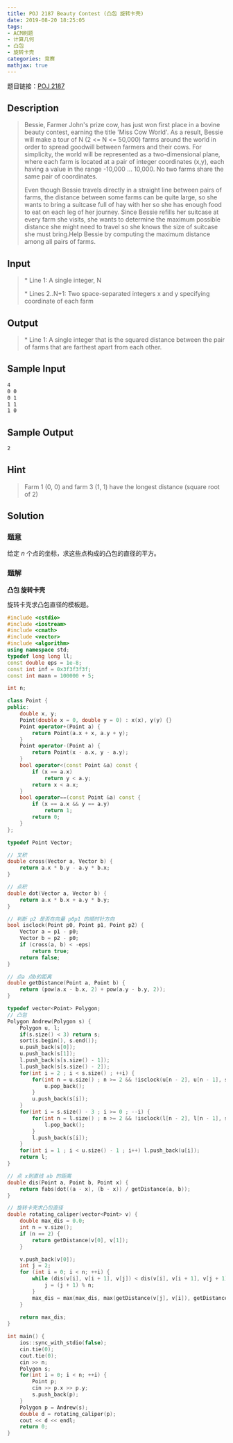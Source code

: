 ```yaml
---
title: POJ 2187 Beauty Contest (凸包 旋转卡壳)
date: 2019-08-20 18:25:05
tags:
- ACM刷题
- 计算几何
- 凸包
- 旋转卡壳
categories: 竞赛
mathjax: true
---
```


题目链接：[POJ 2187](http://poj.org/problem?id=2187)

## Description

> Bessie, Farmer John's prize cow, has just won first place in a bovine beauty contest, earning the title 'Miss Cow World'. As a result, Bessie will make a tour of N (2 <= N <= 50,000) farms around the world in order to spread goodwill between farmers and their cows. For simplicity, the world will be represented as a two-dimensional plane, where each farm is located at a pair of integer coordinates (x,y), each having a value in the range -10,000 ... 10,000. No two farms share the same pair of coordinates. 
> 
> Even though Bessie travels directly in a straight line between pairs of farms, the distance between some farms can be quite large, so she wants to bring a suitcase full of hay with her so she has enough food to eat on each leg of her journey. Since Bessie refills her suitcase at every farm she visits, she wants to determine the maximum possible distance she might need to travel so she knows the size of suitcase she must bring.Help Bessie by computing the maximum distance among all pairs of farms. 

<!--more-->

## Input

> $*$ Line 1: A single integer, N 
> 
> $*$ Lines 2..N+1: Two space-separated integers x and y specifying coordinate of each farm

## Output
> $*$ Line 1: A single integer that is the squared distance between the pair of farms that are farthest apart from each other. 

## Sample Input

```markdown
4
0 0
0 1
1 1
1 0
```

## Sample Output

```markdown
2
```

## Hint
> Farm 1 (0, 0) and farm 3 (1, 1) have the longest distance (square root of 2) 


## Solution

### 题意

给定 $n$ 个点的坐标，求这些点构成的凸包的直径的平方。

### 题解

**凸包 旋转卡壳**

旋转卡壳求凸包直径的模板题。

```cpp
#include <cstdio>
#include <iostream>
#include <cmath>
#include <vector>
#include <algorithm>
using namespace std;
typedef long long ll;
const double eps = 1e-8;
const int inf = 0x3f3f3f3f;
const int maxn = 100000 + 5;

int n;

class Point {
public:
    double x, y;
    Point(double x = 0, double y = 0) : x(x), y(y) {}
    Point operator+(Point a) {
        return Point(a.x + x, a.y + y);
    }
    Point operator-(Point a) {
        return Point(x - a.x, y - a.y);
    }
    bool operator<(const Point &a) const {
        if (x == a.x)
            return y < a.y;
        return x < a.x;
    }
    bool operator==(const Point &a) const {
        if (x == a.x && y == a.y)
            return 1;
        return 0;
    }
};

typedef Point Vector;

// 叉积
double cross(Vector a, Vector b) {
    return a.x * b.y - a.y * b.x;
}

// 点积
double dot(Vector a, Vector b) {
    return a.x * b.x + a.y * b.y;
}

// 判断 p2 是否在向量 p0p1 的顺时针方向
bool isclock(Point p0, Point p1, Point p2) {
    Vector a = p1 - p0;
    Vector b = p2 - p0;
    if (cross(a, b) < -eps)
        return true;
    return false;
}

// 点a 点b的距离
double getDistance(Point a, Point b) {
    return (pow(a.x - b.x, 2) + pow(a.y - b.y, 2));
}

typedef vector<Point> Polygon;
// 凸包
Polygon Andrew(Polygon s) {
    Polygon u, l;
    if(s.size() < 3) return s;
    sort(s.begin(), s.end());
    u.push_back(s[0]);
    u.push_back(s[1]);
    l.push_back(s[s.size() - 1]);
    l.push_back(s[s.size() - 2]);
    for(int i = 2 ; i < s.size() ; ++i) {
        for(int n = u.size() ; n >= 2 && !isclock(u[n - 2], u[n - 1], s[i]); --n) {
            u.pop_back();
        }
        u.push_back(s[i]);
    }
    for(int i = s.size() - 3 ; i >= 0 ; --i) {
        for(int n = l.size() ; n >= 2 && !isclock(l[n - 2], l[n - 1], s[i]); --n) {
            l.pop_back();
        }
        l.push_back(s[i]);
    }
    for(int i = 1 ; i < u.size() - 1 ; i++) l.push_back(u[i]);
    return l;
}

// 点 x到直线 ab 的距离
double dis(Point a, Point b, Point x) {
    return fabs(dot((a - x), (b - x)) / getDistance(a, b));
}

// 旋转卡壳求凸包直径
double rotating_caliper(vector<Point> v) {
	double max_dis = 0.0;
	int n = v.size();
	if (n == 2) {
		return getDistance(v[0], v[1]);
	}

    v.push_back(v[0]);
    int j = 2;
    for (int i = 0; i < n; ++i) {
        while (dis(v[i], v[i + 1], v[j]) < dis(v[i], v[i + 1], v[j + 1])) {
            j = (j + 1) % n;
        }
        max_dis = max(max_dis, max(getDistance(v[j], v[i]), getDistance(v[j], v[i + 1])));
    }
	
	return max_dis;
}

int main() {
    ios::sync_with_stdio(false);
    cin.tie(0);
    cout.tie(0);
    cin >> n;
    Polygon s;
    for(int i = 0; i < n; ++i) {
        Point p;
        cin >> p.x >> p.y;
        s.push_back(p);
    }
    Polygon p = Andrew(s);
    double d = rotating_caliper(p);
    cout << d << endl;
    return 0;
}
```